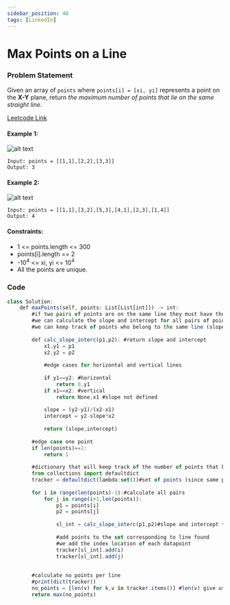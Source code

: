 ```yaml
---
sidebar_position: 48
tags: [LinkedIn]
---
```


# Max Points on a Line

### Problem Statement

Given an array of `points` where `points[i] = [xi, yi]` represents a point on the **X-Y** plane, return *the maximum number of points that lie on the same straight line*.

[Leetcode Link](https://leetcode.com/problems/max-points-on-a-line/)

#### Example 1:

![alt text](https://assets.leetcode.com/uploads/2021/02/25/plane1.jpg)

```
Input: points = [[1,1],[2,2],[3,3]]
Output: 3
```

#### Example 2:

![alt text](https://assets.leetcode.com/uploads/2021/02/25/plane2.jpg)

```
Input: points = [[1,1],[3,2],[5,3],[4,1],[2,3],[1,4]]
Output: 4
```

#### Constraints:

- 1 <= points.length <= 300
- points[i].length == 2
- -10<sup>4</sup> <= xi, yi <= 10<sup>4</sup>
- All the points are unique.

### Code

```jsx title="Python"
class Solution:
    def maxPoints(self, points: List[List[int]]) -> int:
        #if two pairs of points are on the same line they must have the same slope and intercept
        #we can calculate the slope and intercept for all pairs of points 
        #we can keep track of points who belong to the same line (slope and intercept keys in dictionary)
        
        def calc_slope_interc(p1,p2): #return slope and intercept
            x1,y1 = p1
            x2,y2 = p2
            
            #edge cases for horizontal and vertical lines
            
            if y1==y2: #horizontal
                return 0,y1
            if x1==x2: #vertical
                return None,x1 #slope not defined 
            
            slope = (y2-y1)/(x2-x1)
            intercept = y2-slope*x2
            
            return (slope,intercept)
          
        #edge case one point
        if len(points)==1:
            return 1
        
        #dictionary that will keep track of the number of points that belong to the same line
        from collections import defaultdict
        tracker = defaultdict(lambda:set())#set of points (since same point can appear twice for different pairs)
                
        for i in range(len(points)-1):#calculate all pairs
            for j in range(i+1,len(points)):
                p1 = points[i]
                p2 = points[j]
                
                sl_int = calc_slope_interc(p1,p2)#slope and intercept for the line of the two points
                
                #add points to the set corresponding to line found
                #we add the index location of each datapoint
                tracker[sl_int].add(i)
                tracker[sl_int].add(j)
                
                
        #calculate no points per line
        #print(dict(tracker))
        no_points = [len(v) for k,v in tracker.items()] #len(v) give us the number of points for each line
        return max(no_points)
```

